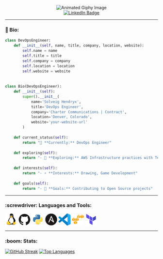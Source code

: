 <div id="header" align="center">
  <img src="https://media.giphy.com/media/VIuVH9oA5zJ3HWe4T1/giphy.gif" width="200" alt="Animated Giphy Image"/>
  <div id="badges">
    <a href="https://www.linkedin.com/in/sghendryx/">
      <img src="https://img.shields.io/badge/LinkedIn-blue?style=for-the-badge&logo=linkedin&logoColor=white" alt="LinkedIn Badge"/>
    </a>
  </div>
</div>

---

### :blossom: Bio:

```python
class DevOpsEngineer:
    def __init__(self, name, title, company, location, website):
        self.name = name
        self.title = title
        self.company = company
        self.location = location
        self.website = website


class Bio(DevOpsEngineer):
    def __init__(self):
        super().__init__(
            name='Solveig Hendryx',
            title='DevOps Engineer',
            company='Charter Communications | Contract',
            location='Denver, Colorado',
            website='your-website-url'
        )

    def current_status(self):
        return "🔭 **Currently:** DevOps Engineer"

    def exploring(self):
        return "- 🌱 **Exploring:** AWS Infrastructure practices with Terraform, Serverless architectures"

    def interests(self):
        return "- ⚡ **Interests:** Drawing, Game Development"

    def goals(self):
        return "- 🚀 **Goals:** Contributing to Open Source projects"
```
---
<div align="left">
  <h3>:screwdriver: Languages and Tools:</h3>
  <img src="https://github.com/devicons/devicon/blob/master/icons/linux/linux-original.svg" title="Linux" alt="Linux Icon" width="40" height="40"/>
  <img src="https://github.com/devicons/devicon/blob/master/icons/github/github-original.svg" title="GitHub" alt="GitHub Icon" width="40" height="40"/>
  <img src="https://github.com/devicons/devicon/blob/master/icons/python/python-original.svg" title="Python" alt="Python Icon" width="40" height="40"/>
  <img src="https://github.com/devicons/devicon/blob/master/icons/ansible/ansible-original.svg" title="Ansible" alt="Ansible Icon" width="40" height="40"/>
  <img src="https://github.com/devicons/devicon/blob/master/icons/vscode/vscode-original.svg" title="VSCode" alt="VSCode Icon" width="40" height="40"/>
  <img src="https://github.com/devicons/devicon/blob/master/icons/amazonwebservices/amazonwebservices-original.svg" title="AWS" alt="AWS Icon" width="40" height="40"/>
  <img src="https://github.com/devicons/devicon/blob/master/icons/terraform/terraform-original.svg" title="Terraform" alt="Terraform Icon" width="40" height="40"/>
</div>

---
<h3>:boom: Stats:</h3>

[![GitHub Streak](http://github-readme-streak-stats.herokuapp.com?user=sghendryx&theme=dark&background=000000)](https://git.io/streak-stats)
[![Top Languages](https://github-readme-stats.vercel.app/api/top-langs/?username=sghendryx&layout=compact&langs_count=8&theme=cobalt)](https://github.com/anuraghazra/github-readme-stats)




